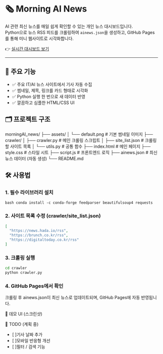 # 🗞️ Morning AI News

AI 관련 최신 뉴스를 매일 쉽게 확인할 수 있는 개인 뉴스 대시보드입니다.  
Python으로 뉴스 RSS 피드를 크롤링하여 `ainews.json`을 생성하고, GitHub Pages를 통해 미니 웹사이트로 시각화합니다.

👉 [실시간 대시보드 보기](https://skayeri.github.io/morningAI_news/)

---

## 🧠 주요 기능

- ✅ 주요 IT/AI 뉴스 사이트에서 기사 자동 수집
- ✅ 썸네일, 제목, 링크를 카드 형태로 시각화
- ✅ Python 실행 한 번으로 새 데이터 반영
- ✅ 깔끔하고 심플한 HTML/CSS UI

## 🗂️ 프로젝트 구조
morningAI_news/
├── assets/
│ └── default.png # 기본 썸네일 이미지
├── crawler/
│ ├── crawler.py # 메인 크롤링 스크립트
│ ├── site_list.json # 크롤링할 사이트 목록
│ └── utils.py # 공통 함수
├── index.html # 메인 페이지
├── style.css # 스타일 시트
├── script.js # 프론트엔드 로직
├── ainews.json # 최신 뉴스 데이터 (자동 생성)
└── README.md

## 🛠️ 사용법

### 1. 필수 라이브러리 설치

```bash conda install -c conda-forge feedparser beautifulsoup4 requests```

### 2. 사이트 목록 수정 (crawler/site_list.json)
```json
[
  "https://news.hada.io/rss",
  "https://brunch.co.kr/rss",
  "https://digitaltoday.co.kr/rss"
]
```

### 3. 크롤링 실행
```bash
cd crawler
python crawler.py
```

### 4. GitHub Pages에서 확인
크롤링 후 ainews.json이 최신 뉴스로 업데이트되며,
GitHub Pages에 자동 반영됩니다.

🎨 데모 UI (스크린샷)


📌 TODO (계획 중)
- [ ]기사 날짜 추가
- [ ]모바일 반응형 개선
- [ ]필터 / 검색 기능
